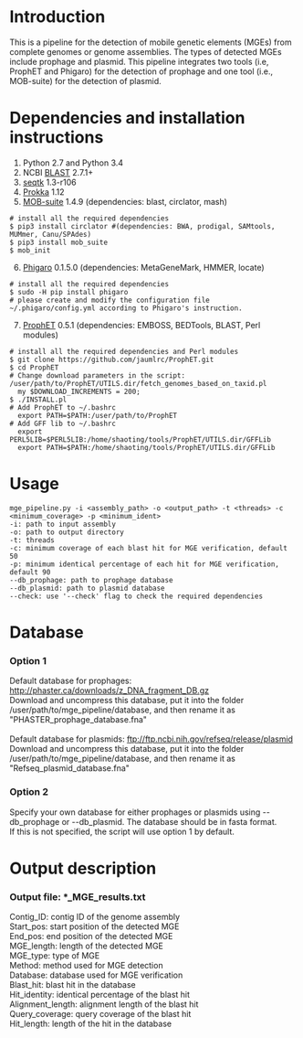 # Introduction
This is a pipeline for the detection of mobile genetic elements (MGEs) from complete genomes or genome assemblies. The types of detected MGEs include prophage and plasmid. This pipeline integrates two tools (i.e, ProphET and Phigaro) for the detection of prophage and one tool (i.e., MOB-suite) for the detection of plasmid.

# Dependencies and installation instructions
1. Python 2.7 and Python 3.4
2. NCBI [BLAST](ftp://ftp.ncbi.nlm.nih.gov/blast/executables/blast+) 2.7.1+
3. [seqtk](https://github.com/lh3/seqtk) 1.3-r106
4. [Prokka](https://github.com/tseemann/prokka) 1.12
5. [MOB-suite](https://github.com/phac-nml/mob-suite) 1.4.9 (dependencies: blast, circlator, mash)
```
# install all the required dependencies
$ pip3 install circlator #(dependencies: BWA, prodigal, SAMtools, MUMmer, Canu/SPAdes)
$ pip3 install mob_suite
$ mob_init
```
6. [Phigaro](https://github.com/lpenguin/phigaro) 0.1.5.0 (dependencies: MetaGeneMark, HMMER, locate)
```
# install all the required dependencies
$ sudo -H pip install phigaro
# please create and modify the configuration file ~/.phigaro/config.yml according to Phigaro's instruction.
```
7. [ProphET](https://github.com/facebook/prophet) 0.5.1 (dependencies: EMBOSS, BEDTools, BLAST, Perl modules)
```
# install all the required dependencies and Perl modules
$ git clone https://github.com/jaumlrc/ProphET.git
$ cd ProphET
# Change download parameters in the script: /user/path/to/ProphET/UTILS.dir/fetch_genomes_based_on_taxid.pl
  my $DOWNLOAD_INCREMENTS = 200;
$ ./INSTALL.pl
# Add ProphET to ~/.bashrc
  export PATH=$PATH:/user/path/to/ProphET
# Add GFF lib to ~/.bashrc
  export PERL5LIB=$PERL5LIB:/home/shaoting/tools/ProphET/UTILS.dir/GFFLib
  export PATH=$PATH:/home/shaoting/tools/ProphET/UTILS.dir/GFFLib
```
# Usage
```
mge_pipeline.py -i <assembly_path> -o <output_path> -t <threads> -c <minimum_coverage> -p <minimum_ident>
-i: path to input assembly
-o: path to output directory
-t: threads
-c: minimum coverage of each blast hit for MGE verification, default 50
-p: minimum identical percentage of each hit for MGE verification, default 90
--db_prophage: path to prophage database
--db_plasmid: path to plasmid database
--check: use '--check' flag to check the required dependencies
```

# Database
### Option 1
Default database for prophages: http://phaster.ca/downloads/z_DNA_fragment_DB.gz \
Download and uncompress this database, put it into the folder /user/path/to/mge_pipeline/database, and then rename it as "PHASTER_prophage_database.fna" \
\
Default database for plasmids: ftp://ftp.ncbi.nih.gov/refseq/release/plasmid \
Download and uncompress this database, put it into the folder /user/path/to/mge_pipeline/database, and then rename it as "Refseq_plasmid_database.fna"

### Option 2
Specify your own database for either prophages or plasmids using --db_prophage or --db_plasmid. The database should be in fasta format.\
If this is not specified, the script will use option 1 by default.

# Output description
### Output file: *_MGE_results.txt
Contig_ID: contig ID of the genome assembly \
Start_pos: start position of the detected MGE \
End_pos: end position of the detected MGE \
MGE_length: length of the detected MGE \
MGE_type: type of MGE \
Method: method used for MGE detection \
Database: database used for MGE verification \
Blast_hit: blast hit in the database \
Hit_identity: identical percentage of the blast hit \
Alignment_length: alignment length of the blast hit \
Query_coverage: query coverage of the blast hit \
Hit_length: length of the hit in the database
